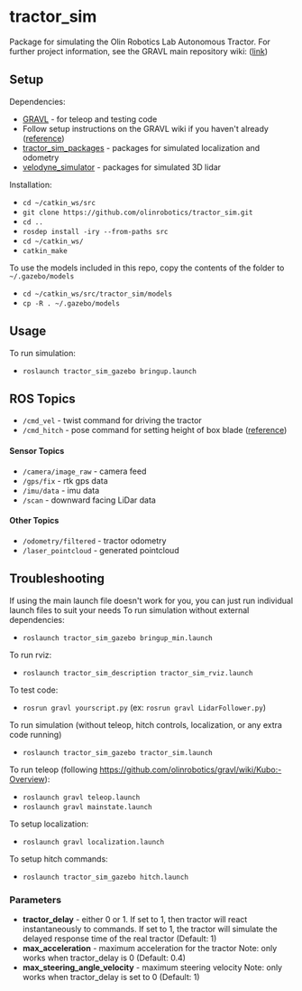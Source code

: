 # tractor_sim
Package for simulating the Olin Robotics Lab Autonomous Tractor. For further project information, see the GRAVL main repository wiki: ([link](https://github.com/olinrobotics/gravl/wiki))

## Setup
Dependencies:
+ [GRAVL](https://github.com/olinrobotics/gravl) - for teleop and testing code
+ Follow setup instructions on the GRAVL wiki if you haven't already ([reference](https://github.com/olinrobotics/gravl/wiki))
+ [tractor_sim_packages](https://github.com/olinrobotics/tractor_sim_packages) - packages for simulated localization and odometry
+ [velodyne_simulator](https://bitbucket.org/DataspeedInc/velodyne_simulator/src/master/) - packages for simulated 3D lidar

Installation:
+ `cd ~/catkin_ws/src`
+ `git clone https://github.com/olinrobotics/tractor_sim.git`
+ `cd ..`
+ `rosdep install -iry --from-paths src`
+ `cd ~/catkin_ws/`
+ `catkin_make`

To use the models included in this repo, copy the contents of the folder to `~/.gazebo/models`
+ `cd ~/catkin_ws/src/tractor_sim/models`
+ `cp -R . ~/.gazebo/models`

## Usage
To run simulation:
+ `roslaunch tractor_sim_gazebo bringup.launch`

## ROS Topics
+ `/cmd_vel` - twist command for driving the tractor
+ `/cmd_hitch` - pose command for setting height of box blade ([reference](https://github.com/olinrobotics/state_controller/blob/master/README.md))

#### Sensor Topics
+ `/camera/image_raw` - camera feed
+ `/gps/fix` - rtk gps data
+ `/imu/data` - imu data
+ `/scan` - downward facing LiDar data

#### Other Topics
+ `/odometry/filtered` - tractor odometry
+ `/laser_pointcloud` - generated pointcloud

## Troubleshooting
If using the main launch file doesn't work for you, you can just run individual launch files to suit your needs
To run simulation without external dependencies:
+ `roslaunch tractor_sim_gazebo bringup_min.launch`

To run rviz:
+  `roslaunch tractor_sim_description tractor_sim_rviz.launch`

To test code:
+ `rosrun gravl yourscript.py` (ex: `rosrun gravl LidarFollower.py`)

To run simulation (without teleop, hitch controls, localization, or any extra code running)
+ `roslaunch tractor_sim_gazebo tractor_sim.launch`

To run teleop (following https://github.com/olinrobotics/gravl/wiki/Kubo:-Overview):
+ `roslaunch gravl teleop.launch`
+ `roslaunch gravl mainstate.launch`

To setup localization:
+ `roslaunch gravl localization.launch`

To setup hitch commands:
+ `roslaunch tractor_sim_gazebo hitch.launch`


### Parameters
+ **tractor_delay** - either 0 or 1. If set to 1, then tractor will react instantaneously to commands. If set to 1, the tractor will simulate the delayed response time of the real tractor (Default: 1)
+ **max_acceleration** - maximum acceleration for the tractor Note: only works when tractor_delay is 0 (Default: 0.4)
+ **max_steering_angle_velocity** - maximum steering velocity Note: only works when tractor_delay is set to 0 (Default: 1)
